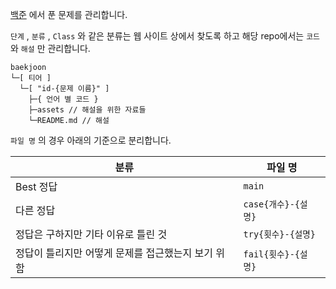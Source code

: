 [백준](https://boj.kr/) 에서 푼 문제를 관리합니다.

`단계` , `분류` , `Class` 와 같은 분류는 웹 사이트 상에서 찾도록 하고 해당 repo에서는 `코드` 와 `해설` 만 관리합니다.

```
baekjoon
└─[ 티어 ]
  └─[ "id-{문제 이름}" ]
    ├─{ 언어 별 코드 }
    ├─assets // 해설을 위한 자료들
    └─README.md // 해설
```

`파일 명` 의 경우 아래의 기준으로 분리합니다.

| 분류                                               | 파일 명             |
| -------------------------------------------------- | ------------------- |
| Best 정답                                          | `main`              |
| 다른 정답                                          | `case{개수}-{설명}` |
| 정답은 구하지만 기타 이유로 틀린 것                | `try{횟수}-{설명}`  |
| 정답이 틀리지만 어떻게 문제를 접근했는지 보기 위함 | `fail{횟수}-{설명}` |

